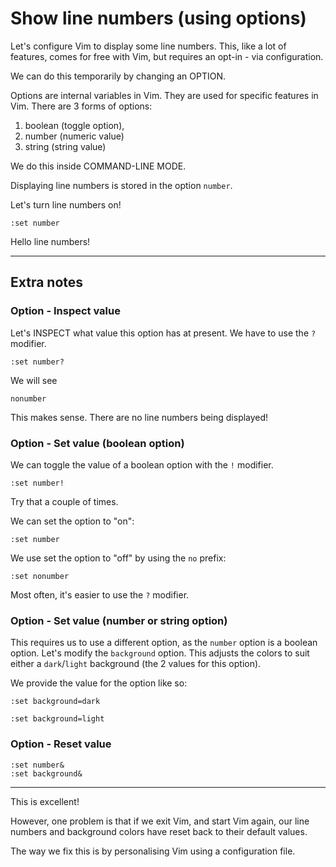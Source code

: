 # Show line numbers (using options)

Let's configure Vim to display some line numbers. This, like a lot of features,
comes for free with Vim, but requires an opt-in - via configuration.

We can do this temporarily by changing an OPTION.

Options are internal variables in Vim. They are used for specific features in
Vim. There are 3 forms of options:
1. boolean (toggle option),
2. number (numeric value)
3. string (string value)

We do this inside COMMAND-LINE MODE.

Displaying line numbers is stored in the option `number`.

Let's turn line numbers on!

```
:set number
```

Hello line numbers!


----
## Extra notes

### Option - Inspect value
Let's INSPECT what value this option has at present.
We have to use the `?` modifier.

```
:set number?
```

We will see
```
nonumber
```

This makes sense. There are no line numbers being displayed!

### Option - Set value (boolean option)
We can toggle the value of a boolean option with the `!` modifier.

```
:set number!
```

Try that a couple of times.


We can set the option to "on":
```
:set number
```

We use set the option to "off" by using the `no` prefix:
```
:set nonumber
```

Most often, it's easier to use the `?` modifier.

### Option - Set value (number or string option)
This requires us to use a different option, as the `number` option is a
boolean option. Let's modify the `background` option. This adjusts the colors to
suit either a `dark`/`light` background (the 2 values for this option).

We provide the value for the option like so:

```
:set background=dark
```

```
:set background=light
```

### Option - Reset value
```
:set number&
:set background&
```

----
This is excellent!

However, one problem is that if we exit Vim, and start Vim again, our line
numbers and background colors have reset back to their default values.

The way we fix this is by personalising Vim using a configuration file.

